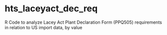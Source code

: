 # hts_laceyact_dec_req
R Code to analyze Lacey Act Plant Declaration Form (PPQ505) requirements in relation to US import data, by value 
